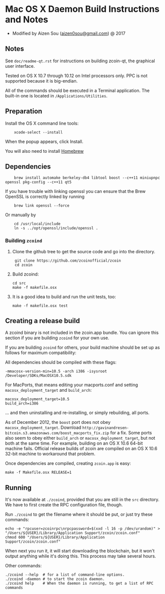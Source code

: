 Mac OS X Daemon Build Instructions and Notes
====================================

* Modified by Aizen Sou (aizen0sou@gmail.com) @ 2017

Notes
-----

See `doc/readme-qt.rst` for instructions on building zcoin-qt, the
graphical user interface.

Tested on OS X 10.7 through 10.12 on Intel processors only. PPC is not
supported because it is big-endian.

All of the commands should be executed in a Terminal application. The
built-in one is located in `/Applications/Utilities`.

Preparation
-----------

Install the OS X command line tools:

        xcode-select --install

When the popup appears, click Install.

You will also need to install [Homebrew](http://mxcl.github.io/homebrew/)

Dependencies
----------------------

        brew install automake berkeley-db4 libtool boost --c++11 miniupnpc openssl pkg-config --c++11 qt5

If you have trouble with linking openssl you can ensure that the Brew OpenSSL is correctly linked by running

        brew link openssl --force

Or manually by

        cd /usr/local/include 
        ln -s ../opt/openssl/include/openssl .
        
### Building `zcoind`

1. Clone the github tree to get the source code and go into the directory.

        git clone https://github.com/zcoinofficial/zcoin
        cd zcoin

2.  Build zcoind:

        cd src
        make -f makefile.osx

3.  It is a good idea to build and run the unit tests, too:

        make -f makefile.osx test

Creating a release build
------------------------

A zcoind binary is not included in the zcoin.app bundle. You can ignore
this section if you are building `zcoind` for your own use.

If you are building `zcoind` for others, your build machine should be set up
as follows for maximum compatibility:

All dependencies should be compiled with these flags:

    -mmacosx-version-min=10.5 -arch i386 -isysroot /Developer/SDKs/MacOSX10.5.sdk

For MacPorts, that means editing your macports.conf and setting
`macosx_deployment_target` and `build_arch`:

    macosx_deployment_target=10.5
    build_arch=i386

... and then uninstalling and re-installing, or simply rebuilding, all ports.

As of December 2012, the `boost` port does not obey `macosx_deployment_target`.
Download `http://gavinandresen-bitcoin.s3.amazonaws.com/boost_macports_fix.zip`
for a fix. Some ports also seem to obey either `build_arch` or
`macosx_deployment_target`, but not both at the same time. For example, building
on an OS X 10.6 64-bit machine fails. Official release builds of zcoin are
compiled on an OS X 10.6 32-bit machine to workaround that problem.

Once dependencies are compiled, creating `zcoin.app` is easy:

    make -f Makefile.osx RELEASE=1

Running
-------

It's now available at `./zcoind`, provided that you are still in the `src`
directory. We have to first create the RPC configuration file, though.

Run `./zcoind` to get the filename where it should be put, or just try these
commands:

    echo -e "rpcuser=zcoinrpc\nrpcpassword=$(xxd -l 16 -p /dev/urandom)" > "/Users/${USER}/Library/Application Support/zcoin/zcoin.conf"
    chmod 600 "/Users/${USER}/Library/Application Support/zcoin/zcoin.conf"

When next you run it, it will start downloading the blockchain, but it won't
output anything while it's doing this. This process may take several hours.

Other commands:

    ./zcoind --help  # for a list of command-line options.
    ./zcoind -daemon # to start the zcoin daemon.
    ./zcoind help    # When the daemon is running, to get a list of RPC commands
